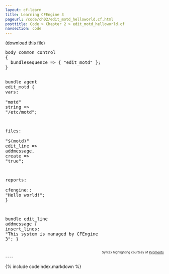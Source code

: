 ```yaml
---
layout: cf-learn
title: Learning CFEngine 3
pageurl: /code/ch02/edit_motd_helloworld.cf.html
posttitle: Code > Chapter 2 > edit_motd_helloworld.cf
navsection: code
---
```


[(download this file)](https://raw.github.com/zzamboni/cf-learn.info/master/src/ch02/edit_motd_helloworld.cf)

<div class="highlight"><pre><span class="k">body</span> <span class="k">common</span> <span class="k">control</span>
<span class="p">{</span>
  <span class="kr">bundlesequence</span> <span class="o">=&gt;</span> <span class="p">{</span> <span class="s">&quot;edit_motd&quot;</span> <span class="p">};</span>
<span class="p">}</span>

<span class="k">bundle</span> <span class="k">agent</span> <span class="nf">edit_motd</span> 
<span class="p">{</span>
<span class="kd">vars</span><span class="p">:</span>   
  <span class="p">&quot;</span><span class="nv">motd</span><span class="p">&quot;</span> <span class="kt">string</span> <span class="o">=&gt;</span> <span class="s">&quot;/etc/motd&quot;</span><span class="p">;</span>

<span class="kd">files</span><span class="p">:</span>   
  <span class="s">&quot;</span><span class="si">$(motd)</span><span class="s">&quot;</span>
    <span class="kr">edit_line</span> <span class="o">=&gt;</span> <span class="nf">addmessage</span><span class="p">,</span>
    <span class="kr">create</span> <span class="o">=&gt;</span> <span class="s">&quot;true&quot;</span><span class="p">;</span>

<span class="kd">reports</span><span class="p">:</span>   
  <span class="nc">cfengine</span><span class="p">::</span>
    <span class="s">&quot;Hello world!&quot;</span><span class="p">;</span>
<span class="p">}</span>

<span class="k">bundle</span> <span class="k">edit_line</span> <span class="nf">addmessage</span>
<span class="p">{</span>
  <span class="kd">insert_lines</span><span class="p">:</span>
    <span class="s">&quot;This system is managed by CFEngine 3&quot;</span><span class="p">;</span>
<span class="p">}</span>
</pre></div>

<div align="right"><font size="-2">Syntax highlighting courtesy of <a href="http://blog.zzamboni.org/cfengine3-lexer-for-pygments">Pygments</a></font></div>
----

{% include codeindex.markdown %}
